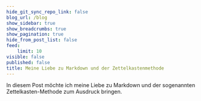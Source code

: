```yaml
---
hide_git_sync_repo_link: false
blog_url: /blog
show_sidebar: true
show_breadcrumbs: true
show_pagination: true
hide_from_post_list: false
feed:
    limit: 10
visible: false
published: false
title: Meine Liebe zu Markdown und der Zettelkastenmethode
---
```

In diesem Post möchte ich meine Liebe zu Markdown und der sogenannten Zettelkasten-Methode zum Ausdruck bringen. 

